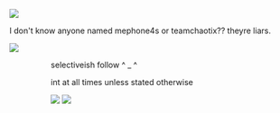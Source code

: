 ![](https://i.postimg.cc/9MtPLbYw/IMG-4448.gif)

  I don't know anyone named mephone4s or teamchaotix?? theyre liars.

![](https://i.postimg.cc/QdnGJVVq/Untitled1135-20250122043125.png)

 ⠀⠀  ⠀⠀  ⠀⠀ selectiveish follow ^ _ ^ 

 ⠀⠀  ⠀⠀  ⠀⠀ int at all times unless stated otherwise

 ⠀⠀  ⠀⠀  ⠀⠀ ![](https://i.postimg.cc/wBgSWfhD/IMG-4446.png) ![](https://i.postimg.cc/q7wWWsLS/IMG-4447.gif)
